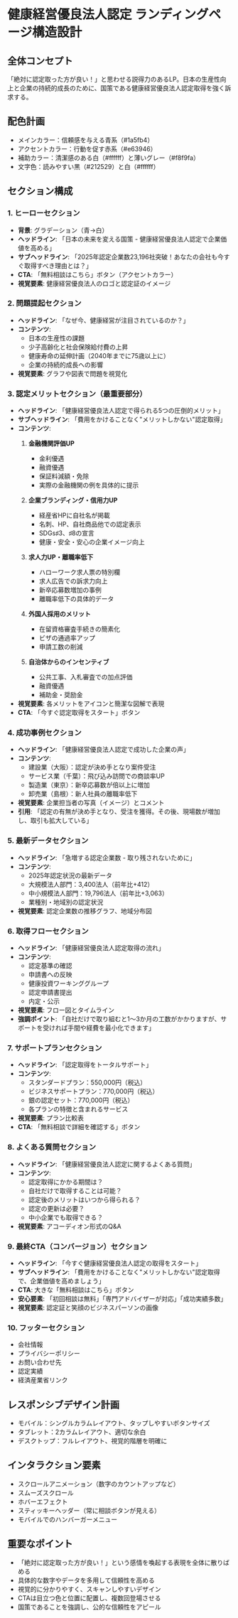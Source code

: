 # 健康経営優良法人認定 ランディングページ構造設計

## 全体コンセプト
「絶対に認定取った方が良い！」と思わせる説得力のあるLP。日本の生産性向上と企業の持続的成長のために、国策である健康経営優良法人認定取得を強く訴求する。

## 配色計画
- メインカラー：信頼感を与える青系（#1a5fb4）
- アクセントカラー：行動を促す赤系（#e63946）
- 補助カラー：清潔感のある白（#ffffff）と薄いグレー（#f8f9fa）
- 文字色：読みやすい黒（#212529）と白（#ffffff）

## セクション構成

### 1. ヒーローセクション
- **背景**: グラデーション（青→白）
- **ヘッドライン**: 「日本の未来を変える国策 - 健康経営優良法人認定で企業価値を高める」
- **サブヘッドライン**: 「2025年認定企業数23,196社突破！あなたの会社も今すぐ取得すべき理由とは？」
- **CTA**: 「無料相談はこちら」ボタン（アクセントカラー）
- **視覚要素**: 健康経営優良法人のロゴと認定証のイメージ

### 2. 問題提起セクション
- **ヘッドライン**: 「なぜ今、健康経営が注目されているのか？」
- **コンテンツ**: 
  - 日本の生産性の課題
  - 少子高齢化と社会保険給付費の上昇
  - 健康寿命の延伸計画（2040年までに75歳以上に）
  - 企業の持続的成長への影響
- **視覚要素**: グラフや図表で問題を視覚化

### 3. 認定メリットセクション（最重要部分）
- **ヘッドライン**: 「健康経営優良法人認定で得られる5つの圧倒的メリット」
- **サブヘッドライン**: 「費用をかけることなく"メリットしかない"認定取得」
- **コンテンツ**: 
  1. **金融機関評価UP**
     - 金利優遇
     - 融資優遇
     - 保証料減額・免除
     - 実際の金融機関の例を具体的に提示
  
  2. **企業ブランディング・信用力UP**
     - 経産省HPに自社名が掲載
     - 名刺、HP、自社商品他での認定表示
     - SDGs♯3、♯8の宣言
     - 健康・安全・安心の企業イメージ向上
  
  3. **求人力UP・離職率低下**
     - ハローワーク求人票の特別欄
     - 求人広告での訴求力向上
     - 新卒応募数増加の事例
     - 離職率低下の具体的データ
  
  4. **外国人採用のメリット**
     - 在留資格審査手続きの簡素化
     - ビザの通過率アップ
     - 申請工数の削減
  
  5. **自治体からのインセンティブ**
     - 公共工事、入札審査での加点評価
     - 融資優遇
     - 補助金・奨励金
- **視覚要素**: 各メリットをアイコンと簡潔な図解で表現
- **CTA**: 「今すぐ認定取得をスタート」ボタン

### 4. 成功事例セクション
- **ヘッドライン**: 「健康経営優良法人認定で成功した企業の声」
- **コンテンツ**: 
  - 建設業（大阪）：認定が決め手となり案件受注
  - サービス業（千葉）：飛び込み訪問での商談率UP
  - 製造業（東京）：新卒応募数が倍以上に増加
  - 卸売業（島根）：新人社員の離職率低下
- **視覚要素**: 企業担当者の写真（イメージ）とコメント
- **引用**: 「認定の有無が決め手となり、受注を獲得。その後、現場数が増加し、取引も拡大している」

### 5. 最新データセクション
- **ヘッドライン**: 「急増する認定企業数 - 取り残されないために」
- **コンテンツ**: 
  - 2025年認定状況の最新データ
  - 大規模法人部門：3,400法人（前年比+412）
  - 中小規模法人部門：19,796法人（前年比+3,063）
  - 業種別・地域別の認定状況
- **視覚要素**: 認定企業数の推移グラフ、地域分布図

### 6. 取得フローセクション
- **ヘッドライン**: 「健康経営優良法人認定取得の流れ」
- **コンテンツ**: 
  - 認定基準の確認
  - 申請書への反映
  - 健康投資ワーキンググループ
  - 認定申請書提出
  - 内定・公示
- **視覚要素**: フロー図とタイムライン
- **強調ポイント**: 「自社だけで取り組むと1～3か月の工数がかかりますが、サポートを受ければ手間や経費を最小化できます」

### 7. サポートプランセクション
- **ヘッドライン**: 「認定取得をトータルサポート」
- **コンテンツ**: 
  - スタンダードプラン：550,000円（税込）
  - ビジネスサポートプラン：770,000円（税込）
  - 銀の認定セット：770,000円（税込）
  - 各プランの特徴と含まれるサービス
- **視覚要素**: プラン比較表
- **CTA**: 「無料相談で詳細を確認する」ボタン

### 8. よくある質問セクション
- **ヘッドライン**: 「健康経営優良法人認定に関するよくある質問」
- **コンテンツ**: 
  - 認定取得にかかる期間は？
  - 自社だけで取得することは可能？
  - 認定後のメリットはいつから得られる？
  - 認定の更新は必要？
  - 中小企業でも取得できる？
- **視覚要素**: アコーディオン形式のQ&A

### 9. 最終CTA（コンバージョン）セクション
- **ヘッドライン**: 「今すぐ健康経営優良法人認定の取得をスタート」
- **サブヘッドライン**: 「費用をかけることなく"メリットしかない"認定取得で、企業価値を高めましょう」
- **CTA**: 大きな「無料相談はこちら」ボタン
- **安心要素**: 「初回相談は無料」「専門アドバイザーが対応」「成功実績多数」
- **視覚要素**: 認定証と笑顔のビジネスパーソンの画像

### 10. フッターセクション
- 会社情報
- プライバシーポリシー
- お問い合わせ先
- 認定実績
- 経済産業省リンク

## レスポンシブデザイン計画
- モバイル：シングルカラムレイアウト、タップしやすいボタンサイズ
- タブレット：2カラムレイアウト、適切な余白
- デスクトップ：フルレイアウト、視覚的階層を明確に

## インタラクション要素
- スクロールアニメーション（数字のカウントアップなど）
- スムーズスクロール
- ホバーエフェクト
- スティッキーヘッダー（常に相談ボタンが見える）
- モバイルでのハンバーガーメニュー

## 重要なポイント
- 「絶対に認定取った方が良い！」という感情を喚起する表現を全体に散りばめる
- 具体的な数字やデータを多用して信頼性を高める
- 視覚的に分かりやすく、スキャンしやすいデザイン
- CTAは目立つ色と位置に配置し、複数回登場させる
- 国策であることを強調し、公的な信頼性をアピール
